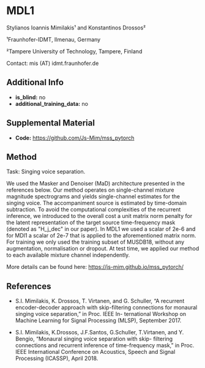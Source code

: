  # MDL1 <!-- Your submission short name in <=4 characters -->
Stylianos Ioannis Mimilakis¹ and Konstantinos Drossos² <!-- Authors  -->

¹Fraunhofer-IDMT, Ilmenau, Germany

²Tampere University of Technology, Tampere, Finland <!-- Affiliations -->

Contact: mis (AT) idmt.fraunhofer.de <!-- one corresponding mail address -->

## Additional Info

* __is_blind:__ no  <!-- if you used supervised learning, answer no -->
* __additional_training_data:__ no  <!-- if you used more data than musdb (not including data augmentation)-->

## Supplemental Material

* __Code:__ https://github.com/Js-Mim/mss_pytorch

## Method

Task: Singing voice separation.

We used the Masker and Denoiser (MaD) architecture presented in the references below. Our method operates on single-channel
mixture magnitude spectrograms and yields single-channel estimates for the singing voice. The accompaniment source is estimated by time-domain subtraction. To avoid the computational complexities of the recurrent inference, we introduced to the overall cost a unit matrix norm penalty for the latent representation of the target source time-frequency mask (denoted as "H_j_dec" in our paper). In MDL1 we used a scalar of 2e-6 and for MDl1 a scalar of 2e-7 that is applied to the aforementioned matrix norm. For training we only used the training subset of MUSDB18, without any augmentation, normalisation or dropout. At test time, we applied our method to each available mixture channel independently.


More details can be found here:
https://js-mim.github.io/mss_pytorch/

## References

- S.I. Mimilakis, K. Drossos, T. Virtanen, and G. Schuller, “A recurrent encoder-decoder approach with skip-filtering connections for monaural singing voice separation,” in Proc. IEEE In- ternational Workshop on Machine Learning for Signal Processing (MLSP), September 2017.

- S.I. Mimilakis, K.Drossos,  J.F.Santos, G.Schuller, T.Virtanen, and Y. Bengio, “Monaural singing voice separation with skip- filtering connections and recurrent inference of time-frequency mask,” in Proc. IEEE International Conference on Acoustics, Speech and Signal Processing (ICASSP), April 2018.
